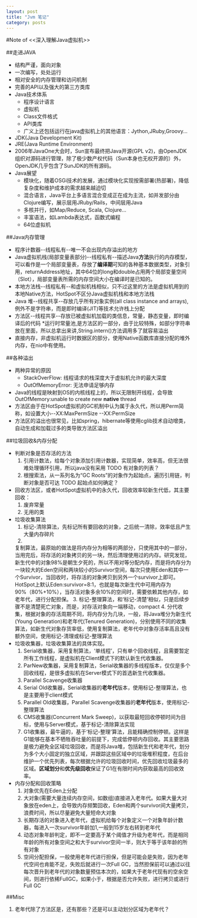```yaml
---
layout: post
title: "Jvm 笔记"
category: posts
---
```

#Note of <<深入理解Java虚拟机>>

##走进JAVA
* 结构严谨，面向对象
* 一次编写，处处运行
* 相对安全的内存管理和访问机制
* 完善的API以及强大的第三方类库
* Java技术体系
  * 程序设计语言
  * 虚拟机
  * Class文件格式
  * API类库
  * 广义上还包括运行在java虚拟机上的其他语言：Jython,JRuby,Groovy...
* JDK(Java Development Kit)
* JRE(Java Runtime Environment)
* 2006年JavaOne大会时，Sun宣布最终把Java开源(GPL v2)，由OpenJDK组织对源码进行管理，除了极少数产权代码（Sun本身也无权开源的）外，OpenJDK几乎包含了SunJDK的所有源码。
* Java展望
  * 模块化，随着OSGi技术的发展，通过模块化实现按需部署(热部署)，降低复杂度和维护成本的需求越来越迫切
  * 混合语言，Java平台上多语言混合变成正在成为主流，如并发部分由Clojure编写，展示层用JRuby/Rails，中间层用Java
  * 多核并行，如Map/Reduce, Scala, Clojure...
  * 丰富语法，如Lambda表达式，函数式编程
  * 64位虚拟机

##Java内存管理
  * 程序计数器--线程私有--唯一不会出现内存溢出的地方
  * Java虚拟机栈(局部变量表部分)--线程私有--描述Java**方法**执行的内存模型，可以看作是一个局部变量表，存放了**编译期**可知的各种基本数据类型，对象引用，returnAddress地址，其中64位的long和double占用两个局部变量空间（Slot），局部变量表所需的内存空间大小在编译时是已知的。
  * 本地方法栈--线程私有--和虚拟机栈相似，只不过这里的方法是虚拟机用到的本地Native方法，HotSpot不区分Java虚拟机栈和本地方法栈
  * Java 堆--线程共享--存放几乎所有对象实例(all class instance and arrays),例外不是字符串，而是即时编译(JIT)等技术允许栈上分配
  * 方法区--线程共享--存放已被虚拟机加载的类信息，常量，静态变量，即时编译后的代码
    *运行时常量池,是方法区的一部分，由于比较特殊，如部分字符串放在里面，所以总拿出来讲,String.intern()方法调用多了就容易溢出
  * 直接内存，非虚拟机运行时数据区的部分，使用Native函数库直接分配的堆外内存，在nio中有使用。

##各种溢出
  * 两种异常的原因
    * StackOverFlow: 线程请求的栈深度大于虚拟机允许的最大深度
    * OutOfMemoryError: 无法申请足够内存
  * Java的线程是映射到OS的内核线程上的，所以无限制开线程，会导致OutOfMemory:unable to create new **native** thread
  * 方法区由于在HotSpot虚拟机的GC机制中认为属于永久代，所以用Perm简称，如设置大小--XX:MaxPermSize --XX:PermSize
  * 方法区的溢出也很常见，比如spring，hibernate等使用cglib技术自动增类，自动生成和加载过多的类导致方法区溢出

##垃圾回收&内存分配
  * 判断对象是否存活的方法
    1. 引用计数法，给每个对象添加引用计数器，实现简单，效率高，但无法很难处理循环引用，所以java没有采用 TODO 有对象的列表？
    2. 根搜索法，从一系列名为“GC Roots”的对象作为起始点，遍历引用链，判断对象是否可达 TODO 起始点如何确定？
  * 回收方法区，或者HotSpot虚拟机中的永久代，回收效率较新生代低，其主要回收：
    1. 废弃常量
    2. 无用的类
  * 垃圾收集算法
    1. 标记-清除算法，先标记所有要回收的对象，之后统一清除，效率低且产生大量内存碎片
    2.
    复制算法，最原始的做法是将内存分为相等的两部分，只使用其中的一部分，当用完后，将存活的对象拷贝的另一块，然后清理使用过的内存。研究发现，新生代中的对象98%是朝生夕死的，所以不用对等分配内存，而是将内存分为一块较大的Eden空间和两块较小的Survivor空间，每次只使用Eden和其中一个Survivor，当回收时，将存活的对象拷贝到另外一个survivor上即可。HotSpot上默认Eden:survivor=8:1，也就是每次新生代中可用内存为90%（80%+10%），当存活对象多余10%的空间时，需要依赖其他内存，如老年代，进行分配担保。
    3. 标记-整理算法，和‘标记-清楚’相似，只是后续步骤不是清楚死亡对象，而是，对存活对象向一端移动，compact
    4. 分代收集，根据对象的存活周期不同，将内存分为几块，一般，将Java堆分为新生代(Young Generation)和老年代(Tenured Generation)，分别使用不同的收集算法，如新生代对象存货率低，使用复制算法，老年代中对象存活率高且没有额外空间，使用标记-清理或标记-整理算法
  * 垃圾收集器，垃圾收集算法的具体实现。
    1. Serial收集器，采用复制算法，‘单线程’，只有单个回收线程，且需要暂定所有工作线程，是虚拟机在Client模式下的默认新生代收集器。
    2. ParNew收集器，采用复制算法，Serial收集器的多线程版本，仅仅是多个回收线程，是很多虚拟机在Server模式下的首选新生代收集器。
    3. Parallel Scavenge收集器
    4. Serial Old收集器，Serial收集器的**老年代**版本，使用标记-整理算法，也是主要用于client模式
    5. Parallel Old收集器，Parallel Scavenge收集器的**老年代**版本，使用标记-整理算法
    6. CMS收集器(Concurrent Mark Sweep)，以获取最短回收停顿时间为目标，使用与Server模式，基于标记-清除算法实现
    7. G1收集器，最牛逼的，基于‘标记-整理’算法，且能精确控制停顿。这样是G1能够在基本不牺牲吞吐量的前提下，完成低停顿内存回收。其主要思路是极力避免全区域垃圾回收，而是将Java堆，包括新生代和老年代，划分为多个大小固定的独立区域，并跟踪这些区域中的垃圾堆积程度，在后台维护一个优先列表，每次根据允许的垃圾回收时间，优先回收垃圾最多的区域。**区域划分**和**优先级回收**保证了G1在有限时间内获取最高的回收效率。
  * 内存分配和回收策略
    1. 对象优先在Eden上分配
    2. 大对象(需要大量连续内存空间，如数组)直接进入老年代。如果大量大对象放在eden上，会导致内存频繁回收，Eden和两个survivor间大量拷贝，浪费时间，所以尽量避免大量短命大对象
    3. 长期存活的对象进入老年代，虚拟机给每个对象定义一个对象年龄计数器，每进入一次survivor年龄加1,一般到15岁左右转到老年代
    4. 动态对象年龄判定，即不一定要高于某个阈值才升级为老年代，而是相同年龄的所有对象空间之和大于survivor空间一半，则大于等于该年龄的所有对象
    5. 空间分配担保，一般使用老年代进行担保，但是可能会是失败，因为老年代空间也肯能不足，失败后就进行一次Full GC，当然担保前可以通过以往每次晋升到老年代的对象数量预估本次的，如果大于老年代现有的空余空间，则进行依稀FullGC，如果小于，根据是否允许失败，进行拷贝或进行Full GC


##Misc
  1. 老年代除了方法区是，还有那些？还是可以主动划分区域为老年代？
